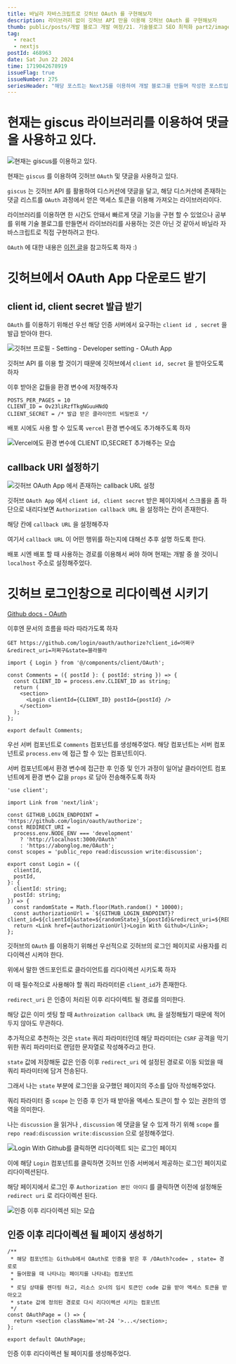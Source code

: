 ```yaml
---
title: 바닐라 자바스크립트로 깃허브 OAuth 를 구현해보자
description: 라이브러리 없이 깃허브 API 만을 이용해 깃허브 OAuth 를 구현해보자
thumb: public/posts/개발 블로그 개발 여정/21. 기술블로그 SEO 최적화 part2/image-1.png
tag:
  - react
  - nextjs
postId: 468963
date: Sat Jun 22 2024
time: 1719042678919
issueFlag: true
issueNumber: 275
seriesHeader: "해당 포스트는 NextJS를 이용하여 개발 블로그를 만들며 작성한 포스트입니다.\r\n\r\n기술 블로그의 전체 코드는 [yonglog github](https://github.com/yonghyeun/yonglog) 에서 확인 하실 수 있습니다."
---
```


# 현재는 giscus 라이브러리를 이용하여 댓글을 사용하고 있다.

![현재는 giscus를 이용하고 있다.](image.png)

현재는 `giscus` 를 이용하여 깃허브 `OAuth` 및 댓글을 사용하고 있다.

`giscus` 는 깃허브 API 를 활용하여 디스커션에 댓글을 달고, 해당 디스커션에 존재하는 댓글 리스트를 `OAuth` 과정에서 얻은 액세스 토큰을 이용해 가져오는 라이브러리이다.

라이브러리를 이용하면 한 시간도 안돼서 빠르게 댓글 기능을 구현 할 수 있었으나 공부를 위해 기술 블로그를 만들면서 라이브러리를 사용하는 것은 아닌 것 같아서 바닐라 자바스크립트로 직접 구현하려고 한다.

`OAuth` 에 대한 내용은 [이전 글](https://www.abonglog.me/post/437527)을 참고하도록 하자 :)

# 깃허브에서 OAuth App 다운로드 받기

## client id, client secret 발급 받기

`OAuth` 를 이용하기 위해선 우선 해당 인증 서버에서 요구하는 `client id , secret` 을 발급 받아야 한다.

![깃허브 프로필 - Setting - Developer setting - OAuth App](image-1.png)

깃허브 API 를 이용 할 것이기 때문에 깃허브에서 `client id, secret` 을 받아오도록 하자

이후 받아온 값들을 환경 변수에 저장해주자

```env title="env.local" {2-3}#add
POSTS_PER_PAGES = 10
CLIENT_ID = Ov23liRzfTkgNGuuHNdQ
CLIENT_SECRET = /* 발급 받은 클라이언트 비밀번호 */
```

배포 시에도 사용 할 수 있도록 `vercel` 환경 변수에도 추가해주도록 하자

![Vercel에도 환경 변수에 CLIENT ID,SECRET 추가해주는 모습](image-2.png)

## callback URI 설정하기

![깃허브 OAuth App 에서 존재하는 callback URL 설정](image-3.png)

깃허브 `OAuth App` 에서 `client id, client secret` 받은 페이지에서 스크롤을 좀 하단으로 내리다보면 `Authorization callback URL` 을 설정하는 칸이 존재한다.

해당 칸에 `callback URL` 을 설정해주자

여기서 `callback URL` 이 어떤 행위를 하는지에 대해선 추후 설명 하도록 한다.

배포 시엔 배포 할 때 사용하는 경로를 이용해서 써야 하며 현재는 개발 중 쓸 것이니 `localhost` 주소로 설정해주었다.

# 깃허브 로그인창으로 리다이렉션 시키기

[Github docs - OAuth](https://docs.github.com/en/apps/oauth-apps/building-oauth-apps/authorizing-oauth-apps)

이후엔 문서의 흐름을 따라 따라가도록 하자

```dotnetcli title='깃허브 OAuth에 접근하기 위한 엔드포인트'
GET https://github.com/login/oauth/authorize?client_id=어쩌구&redirect_uri=저쩌구&state=블라블라
```

```tsx title="@/components/Comments"  {4,7}
import { Login } from '@/components/client/OAuth';

const Comments = ({ postId }: { postId: string }) => {
  const CLIENT_ID = process.env.CLIENT_ID as string;
  return (
    <section>
      <Login clientId={CLIENT_ID} postId={postId} />
    </section>
  );
};

export default Comments;
```

우선 서버 컴포넌트로 `Comments` 컴포넌트를 생성해주었다. 해당 컴포넌트는 서버 컴포넌트로 `process.env` 에 접근 할 수 있는 컴포넌트이다.

서버 컴포넌트에서 환경 변수에 접근한 후 인증 및 인가 과정이 일어날 클라이언트 컴포넌트에게 환경 변수 값을 `props` 로 담아 전송해주도록 하자

```tsx title="@/components/client/OAuth.tsx" {1-99}#add
'use client';

import Link from 'next/link';

const GITHUB_LOGIN_ENDPOINT = 'https://github.com/login/oauth/authorize';
const REDIRECT_URI =
  process.env.NODE_ENV === 'development'
    ? 'http://localhost:3000/OAuth'
    : 'https://abonglog.me/OAuth';
const scopes = 'public_repo read:discussion write:discussion';

export const Login = ({
  clientId,
  postId,
}: {
  clientId: string;
  postId: string;
}) => {
  const randomState = Math.floor(Math.random() * 10000);
  const authorizationUrl = `${GITHUB_LOGIN_ENDPOINT}?client_id=${clientId}&state=${randomState}_${postId}&redirect_uri=${REDIRECT_URI}&scope=${scopes}`;
  return <Link href={authorizationUrl}>Login With Github</Link>;
};
```

깃허브의 `OAuth` 를 이용하기 위해선 우선적으로 깃허브의 로그인 페이지로 사용자를 리다이렉션 시켜야 한다.

위에서 말한 엔드포인트로 클라이언트를 리다이렉션 시키도록 하자

이 때 필수적으로 사용해야 할 쿼리 파라미터론 `client_id`가 존재한다.

`redirect_uri` 은 인증이 처리된 이후 리다이렉트 될 경로를 의미한다.

해당 값은 이미 셋팅 할 때 `Authroization callback URL` 을 설정해뒀기 때문에 적어두지 않아도 무관하다.

추가적으로 추천하는 것은 `state` 쿼리 파라미터인데 해당 파라미터는 `CSRF` 공격을 막기 위한 쿼리 파라미터로 랜덤한 문자열로 작성해주라고 한다.

`state` 값에 저장해둔 값은 인증 이후 `redirect_uri` 에 설정된 경로로 이동 되었을 때 쿼리 파라미터에 담겨 전송된다.

그래서 나는 `state` 부분에 로그인을 요구했던 페이지의 주소를 담아 작성해주었다.

쿼리 파라미터 중 `scope` 는 인증 후 인가 때 받아올 액세스 토큰이 할 수 있는 권한의 영역을 의미한다.

나는 `discussion` 을 읽거나 , `discussion` 에 댓글을 달 수 있게 하기 위해 `scope` 를 `repo read:discussion write:discussion` 으로 설정해주었다.

![Login With Github를 클릭하면 리다이렉트 되는 로그인 페이지](image-4.png)

이에 해당 `Login` 컴포넌트를 클릭하면 깃허브 인증 서버에서 제공하는 로그인 페이지로 리다이렉션된다.

해당 페이지에서 로그인 후 `Authorization 본인 아이디` 를 클릭하면 이전에 설정해둔 `redirect uri` 로 리다이렉션 된다.

![인증 이후 리다이렉션 되는 모습](123.gif)

## 인증 이후 리다이렉션 될 페이지 생성하기

```tsx title="/Oauth/page.tsx"
/**
 * 해당 컴포넌트는 Github에서 OAuth로 인증을 받은 후 /OAuth?code= , state= 경로로
 * 들어왔을 때 나타나는 페이지를 나타내는 컴포넌트
 *
 * 로딩 상태를 렌더링 하고, 리소스 오너의 임시 토큰인 code 값을 받아 액세스 토큰을 받아오고
 * state 값에 정의된 경로로 다시 리다이렉션 시키는 컴포넌트
 */
const OAuthPage = () => {
  return <section className='mt-24 '>...</section>;
};

export default OAuthPage;
```

인증 이후 리다이렉션 될 페이지를 생성해주었다.
